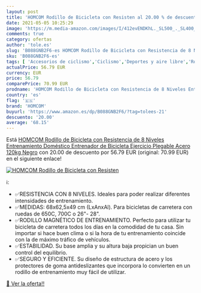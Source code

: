 ```yaml
---
layout: post
title: 'HOMCOM Rodillo de Bicicleta con Resisten al 20.00 % de descuento'
date: 2021-05-05 10:25:29
image: 'https://m.media-amazon.com/images/I/412evENDKhL._SL500_._SL400_.jpg'
comments: true
category: ofertas
author: 'tole.es'
slug: 'B088GNB2F6-es HOMCOM Rodillo de Bicicleta con Resistencia de 8 Niveles...'
sku: 'B088GNB2F6-es'
tags: [ 'Accesorios de ciclismo','Ciclismo','Deportes y aire libre','Rodillos para bicicletas','Ropa y equipo para deportes','bicicleta','homcom', ]
actualPrice: 56.79 EUR
currency: EUR
price: 56.79
comparePrice: 70.99 EUR
prodname: 'HOMCOM Rodillo de Bicicleta con Resistencia de 8 Niveles Entrenamiento Doméstico Entrenador de Bicicleta Ejercicio Plegable Acero 120kg Negro'
country: 'es'
flag: '🇪🇸'
brand: 'HOMCOM'
buyurl: 'https://www.amazon.es/dp/B088GNB2F6/?tag=tolees-21'
descuento: '20.00'
average: '68.15'
---
```


Está [HOMCOM Rodillo de Bicicleta con Resistencia de 8 Niveles Entrenamiento Doméstico Entrenador de Bicicleta Ejercicio Plegable Acero 120kg Negro](https://www.amazon.es/dp/B088GNB2F6/?tag=tolees-21) con 20.00 de descuento por 56.79 EUR (original: 70.99 EUR) en el siguiente enlace!

[![HOMCOM Rodillo de Bicicleta con Resisten](https://m.media-amazon.com/images/I/412evENDKhL._SL500_._SL400_.jpg)](https://www.amazon.es/dp/B088GNB2F6/?tag=tolees-21)

ℹ️:

- ✅RESISTENCIA CON 8 NIVELES. Ideales para poder realizar diferentes intensidades de entrenamiento.
- ✅MEDIDAS: 68x62,5x49 cm (LxAnxAl). Para bicicletas de carretera con ruedas de 650C, 700C o 26"- 28".
- ✅RODILLO MAGNÉTICO DE ENTRENAMIENTO. Perfecto para utilizar tu bicicleta de carretera todos los días en la comodidad de tu casa. Sin importar si hace buen clima o si la hora de tu entrenamiento coincide con la de máximo tráfico de vehículos.
- ✅ESTABILIDAD. Su base amplia y su altura baja propician un buen control del equilibrio.
- ✅SEGURO Y EFICIENTE. Su diseño de estructura de acero y los protectores de goma antideslizantes que incorpora lo convierten en un rodillo de entrenamiento muy fácil de utilizar.

[🛒 Ver la oferta!!](https://www.amazon.es/dp/B088GNB2F6/?tag=tolees-21)
